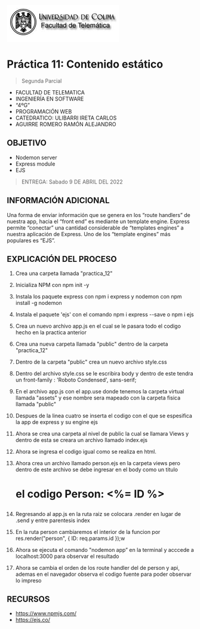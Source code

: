 ![Logo](img/ucol-logo.jpg)

# Práctica 11: Contenido estático

> Segunda Parcial

- FACULTAD DE TELEMATICA
- INGENIERÍA EN SOFTWARE
- “4ºG”
- PROGRAMACIÓN WEB
- CATEDRATICO: ULIBARRI IRETA CARLOS
- AGUIRRE ROMERO RAMÓN ALEJANDRO

## OBJETIVO

- Nodemon server
- Express module
- EJS

> ENTREGA: Sabado 9 DE ABRIL DEL 2022

## INFORMACIÓN ADICIONAL

Una forma de enviar información que se genera en los “route handlers” de nuestra app, hacia el “front end” es mediante un template engine. Express permite “conectar” una cantidad considerable de “templates engines” a nuestra aplicación de Express.
Uno de los “template engines” más populares es “EJS”.

## EXPLICACIÓN DEL PROCESO

1. Crea una carpeta llamada "practica_12"

2. Inicializa NPM con npm init -y

3. Instala los paquete express con npm i express y nodemon con npm install -g nodemon

4. Instala el paquete 'ejs' con el comando npm i express --save o npm i ejs

5. Crea un nuevo archivo app.js en el cual se le pasara todo el codigo hecho en la practica anterior

6. Crea una nueva carpeta llamada "public" dentro de la carpeta "practica_12"

7. Dentro de la carpeta "public" crea un nuevo archivo style.css

8. Dentro del archivo style.css se le escribira body y dentro de este tendra un front-family : 'Roboto Condensed', sans-serif;

9. En el archivo app.js con el app.use donde tenemos la carpeta virtual llamada "assets" y ese nombre sera mapeado con la carpeta fisica llamada "public"

10. Despues de la linea cuatro se inserta el codigo con el que se espesifica la app de express y su engine ejs

11. Ahora se crea una carpeta al nivel de public la cual se llamara Views y dentro de esta se creara un archivo llamado index.ejs

12. Ahora se ingresa el codigo igual como se realiza en html.

13. Ahora crea un archivo llamado person.ejs en la carpeta views pero dentro de este archivo se debe ingresar en el body como un titulo <h1> el codigo Person: <%= ID %>

14. Regresando al app.js en la ruta raiz se colocara .render en lugar de .send y entre parentesis index

15. En la ruta person cambiaremos el interior de la funcion por res.render("person", { ID: req.params.id });w

16. Ahora se ejecuta el comando "nodemon app” en la terminal y acccede a localhost:3000 para observar el resultado

17. Ahora se cambia el orden de los route handler del de person y api, ademas en el navegador observa el codigo fuente para poder observar lo impreso

## RECURSOS

- https://www.npmjs.com/
- https://ejs.co/
